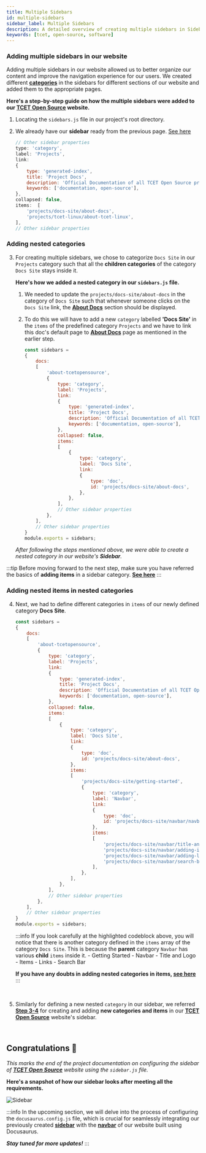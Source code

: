```yaml
---
title: Multiple Sidebars
id: multiple-sidebars
sidebar_label: Multiple Sidebars
description: A detailed overview of creating multiple sidebars in Sidebar of TCET Open Source Website
keywords: [tcet, open-source, software]
---
```


### Adding multiple sidebars in our website

Adding multiple sidebars in our website allowed us to better organize our content and improve the navigation experience for our users. We created different [**categories**](adding-categories) in the sidebars for different sections of our website and added them to the appropriate pages.

**Here's a step-by-step guide on how the multiple sidebars were added to our [TCET Open Source](https://opensource.tcetmumbai.in/)  website.**

1. Locating the `sidebars.js` file in our project's root directory.

2. We already have our **sidebar** ready from the previous page. [See here](adding-items#adding-and-organizing-items-in-sidebar-categories)

    ```jsx title="sidebars.js" {13-14} showLineNumbers
    // Other sidebar properties
    type: 'category',
    label: 'Projects',
    link: 
    {
        type: 'generated-index',
        title: 'Project Docs',
        description: 'Official Documentation of all TCET Open Source projects',
        keywords: ['documentation, open-source'],
    },
    collapsed: false,
    items:  [
        'projects/docs-site/about-docs',
        'projects/tcet-linux/about-tcet-linux',
    ],
    // Other sidebar properties
    ```
### Adding nested categories

3. For creating multiple sidebars, we chose to categorize `Docs Site` in our `Projects` category such  that all the **children categories** of the category `Docs Site` stays inside it. 

    **Here's how we added a nested category in our `sidebars.js` file.**

    1. We needed to update the `projects/docs-site/about-docs` in the category of `Docs Site` such that whenever someone clicks on the `Docs Site` link, the [**About Docs**](../about-docs.md) section should be displayed.

    2. To do this we will have to add a new `category` labelled **'Docs Site'** in the `items` of the predefined category `Projects` and we have to link this doc's default page to [**About Docs**](../about-docs.md) page as mentioned in the earlier step.

        ```jsx title="sidebars.js" {19-27} showLineNumbers
        const sidebars = 
        {
            docs: 
            [
                'about-tcetopensource',
                {
                    type: 'category',
                    label: 'Projects',
                    link: 
                    {
                        type: 'generated-index',
                        title: 'Project Docs',
                        description: 'Official Documentation of all TCET Open Source projects',
                        keywords: ['documentation, open-source'],
                    },
                    collapsed: false,
                    items:  
                    [
                        {
                            type: 'category',
                            label: 'Docs Site',
                            link:
                            {
                                type: 'doc',
                                id: 'projects/docs-site/about-docs',
                            },
                        },
                    ],
                    // Other sidebar properties
                },
            ],
            // Other sidebar properties
        }
        module.exports = sidebars;
        ```

    _After following the steps mentioned above, we were able to create a nested category in our website's **Sidebar**._

:::tip 
Before moving forward to the next step, make sure you have referred the  basics of **adding items** in a sidebar category. [**See here**](adding-items)
:::


### Adding nested items in nested categories

4. Next, we had to define different categories in `items` of our newly defined category **Docs Site**.

    ```jsx title="sidebars.js" {27-46} showLineNumbers
    const sidebars = 
    {
        docs: 
        [
            'about-tcetopensource',
            {
                type: 'category',
                label: 'Projects',
                link: 
                {
                    type: 'generated-index',
                    title: 'Project Docs',
                    description: 'Official Documentation of all TCET Open Source projects',
                    keywords: ['documentation, open-source'],
                },
                collapsed: false,
                items:  
                [
                    {
                        type: 'category',
                        label: 'Docs Site',
                        link:
                        {
                            type: 'doc',
                            id: 'projects/docs-site/about-docs',
                        },
                        items: 
                        [
                            'projects/docs-site/getting-started',
                            {
                                type: 'category',
                                label: 'Navbar',
                                link:
                                {
                                    type: 'doc',
                                    id: 'projects/docs-site/navbar/navbar',
                                },
                                items: 
                                [ 
                                    'projects/docs-site/navbar/title-and-logo',
                                    'projects/docs-site/navbar/adding-items',
                                    'projects/docs-site/navbar/adding-links',
                                    'projects/docs-site/navbar/search-bar',
                                ],
                            },
                        ],
                    },
                ],
                // Other sidebar properties
            },
        ],
        // Other sidebar properties
    }
    module.exports = sidebars;
    ```   

    :::info
    If you look carefully at the highlighted codeblock above, you will notice that there is another category defined in the `items` array of the category `Docs Site`. This is because the **parent** category `Navbar` has various **child** `items` inside it. 
        - Getting Started
        - Navbar
            - Title and Logo
            - Items
            - Links
            - Search Bar

    **If you have any doubts in adding nested categories in items, [see here](#adding-nested-categories)**
    :::

<br />

    
5. Similarly for defining a new nested `category` in our sidebar, we referred **[Step 3-4](#adding-nested-categories)** for creating and adding **new categories and items** in our [**TCET Open Source**](https://opensource.tcetmumbai.in/) website's sidebar.
    
<br />

## Congratulations 🎊

_This marks the end of the project documentation on configuring the sidebar of [**TCET Open Source**](https://opensource.tcetmumbai.in/) website using the `sidebar.js` file._

**Here's a snapshot of how our sidebar looks after meeting all the requirements.**

![Sidebar](./assets/sidebar.png#center)

:::info
In the upcoming section, we will delve into the process of configuring the `docusaurus.config.js` file, which is crucial for seamlessly integrating our previously created [**sidebar**](sidebar.md) with the [**navbar**](../navbar/navbar.md) of our website built using Docusaurus.

<i><b>Stay tuned for more updates!</b></i>
:::




    
    